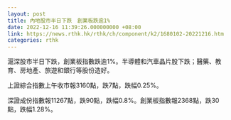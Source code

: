 ```yaml
---
layout: post
title: 內地股市半日下跌　創業板跌逾1%
date: 2022-12-16 11:39:26.000000000 +08:00
link: https://news.rthk.hk/rthk/ch/component/k2/1680102-20221216.htm
categories: rthk
---
```


滬深股市半日下跌，創業板指數跌逾1%。半導體和汽車晶片股下跌；醫藥、教育、房地產、旅遊和銀行等股份造好。

上證綜合指數上午收市報3160點，跌7點，跌幅0.25%。

深證成份指數報11267點，跌90點，跌幅0.8%。創業板指數報2368點，跌30點，跌幅1.28%。
